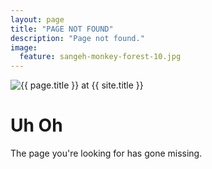 ```yaml
---
layout: page
title: "PAGE NOT FOUND"
description: "Page not found."
image:
  feature: sangeh-monkey-forest-10.jpg
---  
```

<img src="{{ site.url }}/images/hmfaysal-404.jpg" alt="{{ page.title }} at {{ site.title }}">

<div class="text-center">
	<h1>Uh Oh</h1>
	<p>The page you're looking for has gone missing.</p>
</div>
